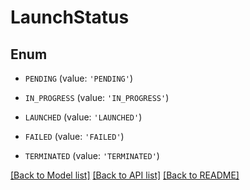 # LaunchStatus


## Enum

* `PENDING` (value: `'PENDING'`)

* `IN_PROGRESS` (value: `'IN_PROGRESS'`)

* `LAUNCHED` (value: `'LAUNCHED'`)

* `FAILED` (value: `'FAILED'`)

* `TERMINATED` (value: `'TERMINATED'`)

[[Back to Model list]](../README.md#documentation-for-models) [[Back to API list]](../README.md#documentation-for-api-endpoints) [[Back to README]](../README.md)


